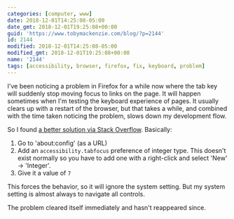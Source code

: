 ```yaml
---
categories: [computer, www]
date: 2018-12-01T14:25:08-05:00
date_gmt: 2018-12-01T19:25:08+00:00
guid: 'https://www.tobymackenzie.com/blog/?p=2144'
id: 2144
modified: 2018-12-01T14:25:08-05:00
modified_gmt: 2018-12-01T19:25:08+00:00
name: '2144'
tags: [accessibility, browser, firefox, fix, keyboard, problem]
---
```


I've been noticing a problem in Firefox for a while now where the tab key will suddenly stop moving focus to links on the page.<!--more-->  It will happen sometimes when I'm testing the keyboard experience of pages.  It usually clears up with a restart of the browser, but that takes a while, and combined with the time taken noticing the problem, slows down my development flow.

So I found [a better solution via Stack Overflow](https://stackoverflow.com/a/11713537/1139122).  Basically:

1. Go to 'about:config' (as a URL)
2. Add an `accessibility.tabfocus` preference of integer type. This doesn't exist normally so you have to add one with a right-click and select 'New' -> 'Integer'.
3. Give it a value of `7`

This forces the behavior, so it will ignore the system setting.  But my system setting is almost always to navigate all controls.

The problem cleared itself immediately and hasn't reappeared since.
